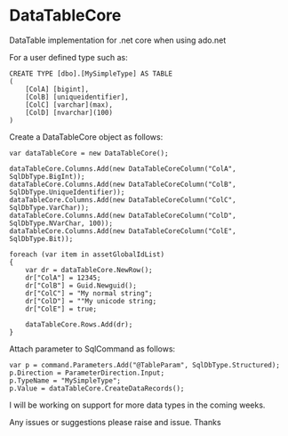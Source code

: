 # DataTableCore
DataTable implementation for .net core when using ado.net

For a user defined type such as:
```
CREATE TYPE [dbo].[MySimpleType] AS TABLE
(
	[ColA] [bigint],
	[ColB] [uniqueidentifier],
	[ColC] [varchar](max),
	[ColD] [nvarchar](100)
)
```
Create a DataTableCore object as follows:
```
var dataTableCore = new DataTableCore();

dataTableCore.Columns.Add(new DataTableCoreColumn("ColA", SqlDbType.BigInt));
dataTableCore.Columns.Add(new DataTableCoreColumn("ColB", SqlDbType.UniqueIdentifier));
dataTableCore.Columns.Add(new DataTableCoreColumn("ColC", SqlDbType.VarChar));
dataTableCore.Columns.Add(new DataTableCoreColumn("ColD", SqlDbType.NVarChar, 100));
dataTableCore.Columns.Add(new DataTableCoreColumn("ColE", SqlDbType.Bit));

foreach (var item in assetGlobalIdList)
{
    var dr = dataTableCore.NewRow();
    dr["ColA"] = 12345;
    dr["ColB"] = Guid.Newguid();
    dr["ColC"] = "My normal string";
    dr["ColD"] = ""My unicode string;
	dr["ColE"] = true;

    dataTableCore.Rows.Add(dr);
}
```
Attach parameter to SqlCommand as follows:
```
var p = command.Parameters.Add("@TableParam", SqlDbType.Structured);
p.Direction = ParameterDirection.Input;
p.TypeName = "MySimpleType";
p.Value = dataTableCore.CreateDataRecords();
```
I will be working on support for more data types in the coming weeks.

Any issues or suggestions please raise and issue.  Thanks
